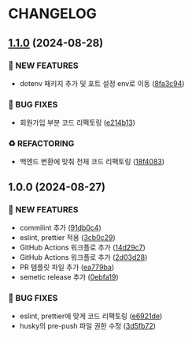 # CHANGELOG

## [1.1.0](https://github.com/startup-life/nest-frontend/compare/v1.0.0...v1.1.0) (2024-08-28)

### 🚀 NEW FEATURES

-   dotenv 패키지 추가 및 포트 설정 env로 이동 ([8fa3c94](https://github.com/startup-life/nest-frontend/commit/8fa3c948ba562a3985192f0cd31da22ac0da146a))

### 🐛 BUG FIXES

-   회원가입 부분 코드 리팩토링 ([e214b13](https://github.com/startup-life/nest-frontend/commit/e214b13984d81d57651661762fb352f8393e29bc))

### ♻️ REFACTORING

-   백엔드 변환에 맞춰 전체 코드 리팩토링 ([18f4083](https://github.com/startup-life/nest-frontend/commit/18f4083baee2ab978049f7db741a521960d5f8de))

## 1.0.0 (2024-08-27)

### 🚀 NEW FEATURES

-   commilint 추가 ([91db0c4](https://github.com/startup-life/nest-frontend/commit/91db0c4b199b302d1bb1c1db64250cb2c1511860))
-   eslint, prettier 적용 ([3cb0c29](https://github.com/startup-life/nest-frontend/commit/3cb0c2909a26887ce0ec778912269993d70104c7))
-   GitHub Actions 워크플로 추가 ([14d29c7](https://github.com/startup-life/nest-frontend/commit/14d29c7fdd29932af3a616699afece1fad5161c0))
-   GitHub Actions 워크플로 추가 ([2d03d28](https://github.com/startup-life/nest-frontend/commit/2d03d287f3c269ba35e921b149c79774cc125f30))
-   PR 템플릿 파일 추가 ([ea779ba](https://github.com/startup-life/nest-frontend/commit/ea779ba61add1a4836c48adcd6fc806a0ff97874))
-   semetic release 추가 ([0ebfa19](https://github.com/startup-life/nest-frontend/commit/0ebfa192ffbcce425c0f1dad82cab1fa7ce0530d))

### 🐛 BUG FIXES

-   eslint, prettier에 맞게 코드 리팩토링 ([e6921de](https://github.com/startup-life/nest-frontend/commit/e6921dea5a5548d885821a4398f16f4d1dcab5c1))
-   husky의 pre-push 파일 권한 수정 ([3d5fb72](https://github.com/startup-life/nest-frontend/commit/3d5fb7270229505633e998be288e4ca133a49386))
